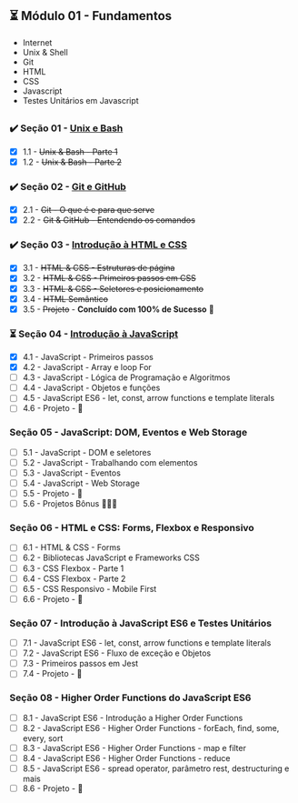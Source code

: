 
## :hourglass_flowing_sand: Módulo 01 - Fundamentos

- Internet
- Unix & Shell
- Git
- HTML
- CSS
- Javascript
- Testes Unitários em Javascript
##
### :heavy_check_mark: Seção 01 - [Unix e Bash](https://github.com/PFonsecaFV/trybe-exercicios/tree/main/m1-fundamentos/secao-01-unix-e-bash)
- [x] 1.1 - ~~Unix & Bash - Parte 1~~
- [x] 1.2 - ~~Unix & Bash - Parte 2~~
 
### :heavy_check_mark: Seção 02 - [Git e GitHub](https://github.com/PFonsecaFV/trybe-exercicios/tree/main/m1-fundamentos/secao-02-git-e-github-e-internet)
- [x] 2.1 - ~~Git - O que é e para que serve~~
- [x] 2.2 - ~~Git & GitHub - Entendendo os comandos~~

### :heavy_check_mark: Seção 03 - [Introdução à HTML e CSS](https://github.com/PFonsecaFV/trybe-exercicios/tree/main/m1-fundamentos/secao-03-introducao-a-html-e-css)
- [x] 3.1 - ~~HTML & CSS - Estruturas de página~~
- [x] 3.2 - ~~HTML & CSS - Primeiros passos em CSS~~
- [x] 3.3 - ~~HTML & CSS - Seletores e posicionamento~~
- [x] 3.4 - ~~HTML Semântico~~
- [x] 3.5 - ~~Projeto~~ - **Concluído com 100% de Sucesso** :rocket:

### :hourglass_flowing_sand: Seção 04 - [Introdução à JavaScript](https://github.com/PFonsecaFV/trybe-exercicios/tree/main/m1-fundamentos/secao-04-introducao-a-javascript)
- [x] 4.1 - JavaScript - Primeiros passos
- [x] 4.2 - JavaScript - Array e loop For
- [ ] 4.3 - JavaScript - Lógica de Programação e Algoritmos
- [ ] 4.4 - JavaScript - Objetos e funções
- [ ] 4.5 - JavaScript ES6 - let, const, arrow functions e template literals
- [ ] 4.6 - Projeto - :rocket:

### Seção 05 - JavaScript: DOM, Eventos e Web Storage
- [ ] 5.1 - JavaScript - DOM e seletores
- [ ] 5.2 - JavaScript - Trabalhando com elementos
- [ ] 5.3 - JavaScript - Eventos
- [ ] 5.4 - JavaScript - Web Storage
- [ ] 5.5 - Projeto - :rocket:
- [ ] 5.6 - Projetos Bônus :rocket::rocket::rocket:

### Seção 06 - HTML e CSS: Forms, Flexbox e Responsivo
- [ ] 6.1 - HTML & CSS - Forms
- [ ] 6.2 - Bibliotecas JavaScript e Frameworks CSS
- [ ] 6.3 - CSS Flexbox - Parte 1
- [ ] 6.4 - CSS Flexbox - Parte 2
- [ ] 6.5 - CSS Responsivo - Mobile First
- [ ] 6.6 - Projeto - :rocket:

### Seção 07 - Introdução à JavaScript ES6 e Testes Unitários
- [ ] 7.1 - JavaScript ES6 - let, const, arrow functions e template literals
- [ ] 7.2 - JavaScript ES6 - Fluxo de exceção e Objetos
- [ ] 7.3 - Primeiros passos em Jest
- [ ] 7.4 - Projeto - :rocket:

### Seção 08 - Higher Order Functions do JavaScript ES6
- [ ] 8.1 - JavaScript ES6 - Introdução a Higher Order Functions
- [ ] 8.2 - JavaScript ES6 - Higher Order Functions - forEach, find, some, every, sort
- [ ] 8.3 - JavaScript ES6 - Higher Order Functions - map e filter
- [ ] 8.4 - JavaScript ES6 - Higher Order Functions - reduce
- [ ] 8.5 - JavaScript ES6 - spread operator, parâmetro rest, destructuring e mais
- [ ] 8.6 - Projeto - :rocket:
